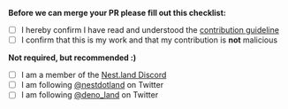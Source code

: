 **Before we can merge your PR please fill out this checklist:**
- [ ] I hereby confirm I have read and understood the [contribution guideline](https://github.com/michael-spengler/cicd/blob/main/contribution-guideline.md)
- [ ] I confirm that this is my work and that my contribution is **not** malicious

**Not required, but recommended :)**
- [ ] I am a member of the [Nest.land Discord](https://discord.gg/Swcy7Ws)
- [ ] I am following [@nestdotland](https://twitter.com/nestdotland) on Twitter
- [ ] I am following [@deno_land](https://twitter.com/deno_land) on Twitter

